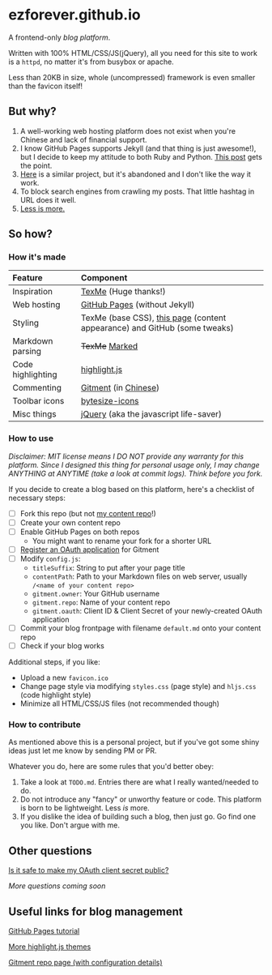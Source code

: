 # ezforever.github.io
A frontend-only *blog platform*.

Written with 100% HTML/CSS/JS(jQuery), all you need for this site to work is a `httpd`, no matter it's from busybox or apache.

Less than 20KB in size, whole (uncompressed) framework is even smaller than the favicon itself!

## But why?
1. A well-working web hosting platform does not exist when you're Chinese and lack of financial support.
2. I know GitHub Pages supports Jekyll (and that thing is just awesome!), but I decide to keep my attitude to both Ruby and Python. [This post](https://www.hackerfactor.com/blog/index.php?/archives/825-8-Reasons-Python-Sucks.html) gets the point.
3. [Here](https://github.com/hugcoday/hugcoday.github.com) is a similar project, but it's abandoned and I don't like the way it work.
4. To block search engines from crawling my posts. That little hashtag in URL does it well.
5. [Less is more.](https://motherfuckingwebsite.com/)

## So how?

### How it's made
| Feature  | Component |
| :------- | :-------- |
| Inspiration | [TexMe][1] (Huge thanks!) |
| Web hosting | [GitHub Pages][2] (without Jekyll) |
| Styling | TexMe (base CSS), [this page][3] (content appearance) and GitHub (some tweaks) |
| Markdown parsing | ~~TexMe~~ [Marked][4] |
| Code highlighting | [highlight.js][5] |
| Commenting | [Gitment][6] (in [Chinese][7]) |
| Toolbar icons | [bytesize-icons][8] |
| Misc things | [jQuery][N] (aka the javascript life-saver) |

[1]: https://github.com/susam/texme
[2]: https://pages.github.com/
[3]: http://scp-wiki-cn.wikidot.com/component:ar-theme
[4]: https://marked.js.org/
[5]: https://highlightjs.org/
[6]: https://github.com/imsun/gitment
[7]: https://github.com/ezforever/gitment-mod
[8]: https://github.com/danklammer/bytesize-icons
[N]: https://jquery.com/

### How to use
*Disclaimer: MIT license means I DO NOT provide any warranty for this platform. Since I designed this thing for personal usage only, I may change ANYTHING at ANYTIME (take a look at commit logs). Think before you fork.*

If you decide to create a blog based on this platform, here's a checklist of necessary steps:
- [ ] Fork this repo (but not [my content repo](https://github.com/EZForever/blog)!)
- [ ] Create your own content repo
- [ ] Enable GitHub Pages on both repos
  - You might want to rename your fork for a shorter URL
- [ ] [Register an OAuth application](https://github.com/settings/applications/new) for Gitment
- [ ] Modify `config.js`:
  - `titleSuffix`: String to put after your page title
  - `contentPath`: Path to your Markdown files on web server, usually `/<name of your content repo>`
  - `gitment.owner`: Your GitHub username
  - `gitment.repo`: Name of your content repo
  - `gitment.oauth`: Client ID & Client Secret of your newly-created OAuth application
- [ ] Commit your blog frontpage with filename `default.md` onto your content repo
- [ ] Check if your blog works

Additional steps, if you like:
- Upload a new `favicon.ico`
- Change page style via modifying `styles.css` (page style) and `hljs.css` (code highlight style)
- Minimize all HTML/CSS/JS files (not recommended though)

### How to contribute
As mentioned above this is a personal project, but if you've got some shiny ideas just let me know by sending PM or PR.

Whatever you do, here are some rules that you'd better obey:
1. Take a look at `TODO.md`. Entries there are what I really wanted/needed to do.
2. Do not introduce any "fancy" or unworthy feature or code. This platform is born to be lightweight. Less *is* more.
3. If you dislike the idea of building such a blog, then just go. Go find one you like. Don't argue with me.

## Other questions
[Is it safe to make my OAuth client secret public?](https://github.com/imsun/gitment#about-security)

*More questions coming soon*

## Useful links for blog management
[GitHub Pages tutorial](https://help.github.com/en/categories/github-pages-basics)

[More highlight.js themes](https://github.com/highlightjs/highlight.js/tree/master/src/styles)

[Gitment repo page (with configuration details)][5]

